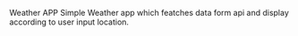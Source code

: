 Weather APP 
Simple Weather app which featches data form api and display according to user input location.
